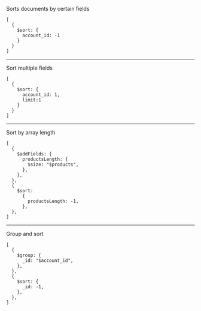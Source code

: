 Sorts documents by certain fields
```
[
  {
    $sort: {
      account_id: -1
    }
  }
]
```
---
Sort multiple fields
```
[
  {
    $sort: {
      account_id: 1,
      limit:1
    }
  }
]
```
---
Sort by array length
```
[
  {
    $addFields: {
      productsLength: {
        $size: "$products",
      },
    },
  },
  {
    $sort:
      {
        productsLength: -1,
      },
  },
]
```
---
Group and sort
```
[
  {
    $group: {
      _id: "$account_id",
    },
  },
  {
    $sort: {
      _id: -1,
    },
  },
]
```